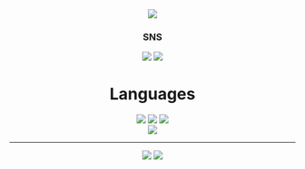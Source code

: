 <div align=center>
  <img src="https://capsule-render.vercel.app/api?type=waving&color=auto&height=250&section=header&text=brainless&fontSize=90&fontAlignY=30" />
</div>

<div align=center><h3>SNS</h3></div>

<div align=center> 
  <a href="https://www.instagram.com/iilillliliillilillllli/" target="_blank"><img src="https://img.shields.io/badge/instagram-E4405F?style=flat-square&logo=instagram&logoColor=white"/></a>
  <a href="https://discordapp.com/users/692592203679268874" target="_blank"><img src="https://img.shields.io/badge/discordd-5865F2?style=flat-square&logo=discord&logoColor=white"/></a>
</div>

<div align=center><h1>Languages</h1></div>

<div align=center> 
  <img src="https://img.shields.io/badge/html5-E34F26?style=for-the-badge&logo=html5&logoColor=white">
  <img src="https://img.shields.io/badge/python-3776AB?style=for-the-badge&logo=python&logoColor=white">
  <img src="https://img.shields.io/badge/c++-00599C?style=for-the-badge&logo=c++&logoColor=white"> 
  <br>
  <a href="https://hits.seeyoufarm.com"><img src="https://hits.seeyoufarm.com/api/count/incr/badge.svg?url=https%3A%2F%2Fgithub.com%2Fbrainless066%2F&count_bg=%2379C83D&title_bg=%23555555&icon=&icon_color=%23E7E7E7&title=hits&edge_flat=false"/></a>
</div>

<hr>
 
<div align=center> 
  <img src="https://github-readme-stats.vercel.app/api?username=brainless066">
  <img src="https://github-readme-stats.vercel.app/api/top-langs/?username=brainless066">
</div>

